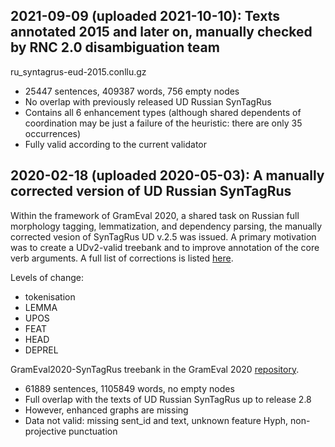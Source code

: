 ## 2021-09-09 (uploaded 2021-10-10): Texts annotated 2015 and later on, manually checked by RNC 2.0 disambiguation team

ru\_syntagrus-eud-2015.conllu.gz

* 25447 sentences, 409387 words, 756 empty nodes
* No overlap with previously released UD Russian SynTagRus
* Contains all 6 enhancement types (although shared dependents of coordination may be just a failure of the heuristic: there are only 35 occurrences)
* Fully valid according to the current validator

## 2020-02-18 (uploaded 2020-05-03): A manually corrected version of UD Russian SynTagRus

Within the framework of GramEval 2020, a shared task on Russian full morphology tagging, lemmatization, and dependency parsing, 
the manually corrected vesion of SynTagRus UD v.2.5 was issued. A primary motivation was to create a UDv2-valid treebank and 
to improve annotation of the core verb arguments. A full list of corrections is listed 
[here](https://github.com/dialogue-evaluation/GramEval2020/issues/8).

Levels of change:

* tokenisation
* LEMMA
* UPOS
* FEAT
* HEAD
* DEPREL

GramEval2020-SynTagRus treebank in the GramEval 2020 [repository](https://raw.githubusercontent.com/dialogue-evaluation/GramEval2020/master/dataTrain/GramEval2020-SynTagRus-train-v2.conllu).

* 61889 sentences, 1105849 words, no empty nodes
* Full overlap with the texts of UD Russian SynTagRus up to release 2.8
* However, enhanced graphs are missing
* Data not valid: missing sent\_id and text, unknown feature Hyph, non-projective punctuation

